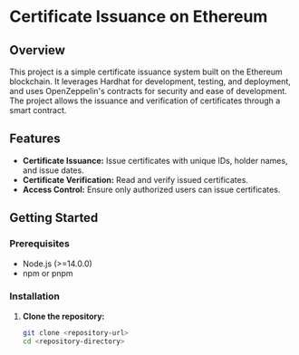 # Certificate Issuance on Ethereum

## Overview

This project is a simple certificate issuance system built on the Ethereum blockchain. It leverages Hardhat for development, testing, and deployment, and uses OpenZeppelin's contracts for security and ease of development. The project allows the issuance and verification of certificates through a smart contract.

## Features

- **Certificate Issuance:** Issue certificates with unique IDs, holder names, and issue dates.
- **Certificate Verification:** Read and verify issued certificates.
- **Access Control:** Ensure only authorized users can issue certificates.

## Getting Started

### Prerequisites

- Node.js (>=14.0.0)
- npm or pnpm

### Installation

1. **Clone the repository:**

   ```bash
   git clone <repository-url>
   cd <repository-directory>
